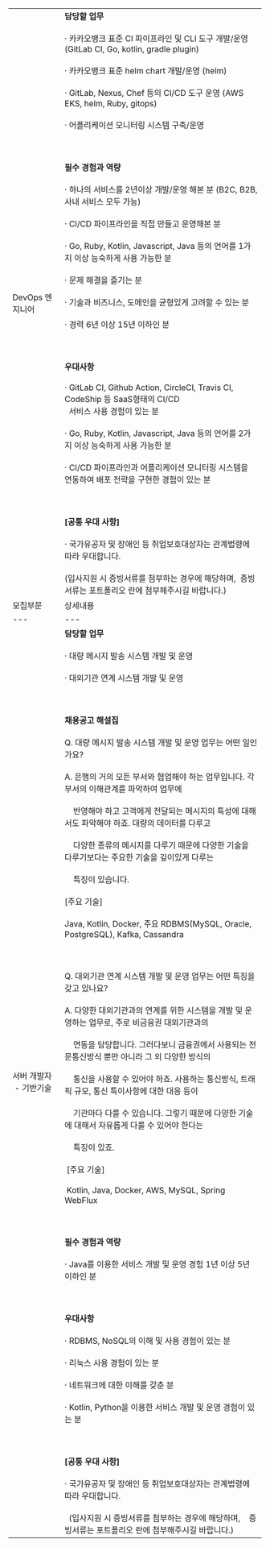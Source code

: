 |   |   |
|---|---|
|DevOps 엔지니어|**담당할 업무**<br><br>· 카카오뱅크 표준 CI 파이프라인 및 CLI 도구 개발/운영 (GitLab CI, Go, kotlin, gradle plugin)<br><br>· 카카오뱅크 표준 helm chart 개발/운영 (helm)<br><br>· GitLab, Nexus, Chef 등의 CI/CD 도구 운영 (AWS EKS, helm, Ruby, gitops)<br><br>· 어플리케이션 모니터링 시스템 구축/운영<br><br>  <br><br>**필수 경험과 역량**<br><br>· 하나의 서비스를 2년이상 개발/운영 해본 분 (B2C, B2B, 사내 서비스 모두 가능)<br><br>· CI/CD 파이프라인을 직접 만들고 운영해본 분<br><br>· Go, Ruby, Kotlin, Javascript, Java 등의 언어를 1가지 이상 능숙하게 사용 가능한 분<br><br>· 문제 해결을 즐기는 분<br><br>· 기술과 비즈니스, 도메인을 균형있게 고려할 수 있는 분<br><br>· 경력 6년 이상 15년 이하인 분<br><br>  <br><br>**우대사항**<br><br>· GitLab CI, Github Action, CircleCI, Travis CI, CodeShip 등 SaaS형태의 CI/CD  <br>  서비스 사용 경험이 있는 분<br><br>· Go, Ruby, Kotlin, Javascript, Java 등의 언어를 2가지 이상 능숙하게 사용 가능한 분<br><br>· CI/CD 파이프라인과 어플리케이션 모니터링 시스템을 연동하여 배포 전략을 구현한 경험이 있는 분<br><br>  <br><br>**[공통 우대 사항]**<br><br>· 국가유공자 및 장애인 등 취업보호대상자는 관계법령에 따라 우대합니다.<br><br>(입사지원 시 증빙서류를 첨부하는 경우에 해당하며,  증빙서류는 포트폴리오 란에 첨부해주시길 바랍니다.)|
|모집부문|상세내용|
|---|---|
|서버 개발자  <br> - 기반기술|**담당할 업무**<br><br>· 대량 메시지 발송 시스템 개발 및 운영<br><br>· 대외기관 연계 시스템 개발 및 운영<br><br>  <br><br>**채용공고 해설집**<br><br>Q. 대량 메시지 발송 시스템 개발 및 운영 업무는 어떤 일인가요?<br><br>A. 은행의 거의 모든 부서와 협업해야 하는 업무입니다. 각 부서의 이해관계를 파악하여 업무에 <br><br>    반영해야 하고 고객에게 전달되는 메시지의 특성에 대해서도 파악해야 하죠. 대량의 데이터를 다루고   <br><br>    다양한 종류의 메시지를 다루기 때문에 다양한 기술을 다루기보다는 주요한 기술을 깊이있게 다루는   <br><br>    특징이 있습니다. <br><br>[주요 기술]   <br><br>Java, Kotlin, Docker, 주요 RDBMS(MySQL, Oracle, PostgreSQL), Kafka, Cassandra<br><br>  <br><br>Q. 대외기관 연계 시스템 개발 및 운영 업무는 어떤 특징을 갖고 있나요?<br><br>A. 다양한 대외기관과의 연계를 위한 시스템을 개발 및 운영하는 업무로, 주로 비금융권 대외기관과의<br><br>    연동을 담당합니다. 그러다보니 금융권에서 사용되는 전문통신방식 뿐만 아니라 그 외 다양한 방식의   <br><br>    통신을 사용할 수 있어야 하죠. 사용하는 통신방식, 트래픽 규모, 통신 특이사항에 대한 대응 등이<br><br>    기관마다 다를 수 있습니다. 그렇기 때문에 다양한 기술에 대해서 자유롭게 다룰 수 있어야 한다는<br><br>    특징이 있죠.<br><br> [주요 기술]<br><br> Kotlin, Java, Docker, AWS, MySQL, Spring WebFlux<br><br>  <br><br>**필수 경험과 역량**<br><br>· Java를 이용한 서비스 개발 및 운영 경험 1년 이상 5년 이하인 분<br><br>  <br><br>**우대사항**<br><br>· RDBMS, NoSQL의 이해 및 사용 경험이 있는 분<br><br>· 리눅스 사용 경험이 있는 분<br><br>· 네트워크에 대한 이해를 갖춘 분<br><br>· Kotlin, Python을 이용한 서비스 개발 및 운영 경험이 있는 분<br><br>  <br><br>**[공통 우대 사항]**<br><br>· 국가유공자 및 장애인 등 취업보호대상자는 관계법령에 따라 우대합니다.<br><br>  (입사지원 시 증빙서류를 첨부하는 경우에 해당하며,    증빙서류는 포트폴리오 란에 첨부해주시길 바랍니다.)|
